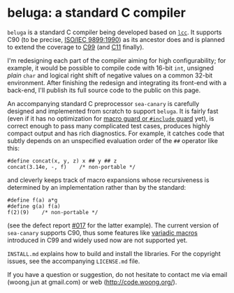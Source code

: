 beluga: a standard C compiler
=============================

`beluga` is a standard C compiler being developed based on
[`lcc`](https://sites.google.com/site/lccretargetablecompiler/). It supports
C90 (to be precise,
[ISO/IEC 9899:1990](http://www.iso.org/iso/iso_catalogue/catalogue_tc/catalogue_detail.htm?csnumber=17782))
as its ancestor does and is planned to extend the coverage to
[C99](http://www.iso.org/iso/iso_catalogue/catalogue_tc/catalogue_detail.htm?csnumber=29237)
(and
[C11](http://www.iso.org/iso/home/store/catalogue_ics/catalogue_detail_ics.htm?csnumber=57853)
finally).

I'm redesigning each part of the compiler aiming for high configurability; for
example, it would be possible to compile code with 16-bit `int`, unsigned
_plain_ `char` and logical right shift of negative values on a common 32-bit
environment. After finishing the redesign and integrating its front-end with a
back-end, I'll publish its full source code to the public on this page.

An accompanying standard C preprocessor `sea-canary` is carefully designed and
implemented from scratch to support `beluga`. It is fairly fast (even if it has
no optimization for
[macro guard or `#include` guard](http://en.wikipedia.org/wiki/Include_guard)
yet), is correct enough to pass many complicated test cases, produces highly
compact output and has rich diagnostics. For example, it catches code that
subtly depends on an unspecified evaluation order of the `##` operator like
this:

    #define concat(x, y, z) x ## y ## z
    concat(3.14e, -, f)    /* non-portable */

and cleverly keeps track of macro expansions whose recursiveness is determined
by an implementation rather than by the standard:

    #define f(a) a*g
    #define g(a) f(a)
    f(2)(9)    /* non-portable */

(see the defect report
[#017](http://www.open-std.org/Jtc1/sc22/wg14/www/docs/dr_017.html) for the
latter example). The current version of `sea-canary` supports C90, thus some
features like [variadic macros](http://en.wikipedia.org/wiki/Variadic_macro)
introduced in C99 and widely used now are not supported yet.

`INSTALL.md` explains how to build and install the libraries. For the copyright
issues, see the accompanying `LICENSE.md` file.

If you have a question or suggestion, do not hesitate to contact me via email
(woong.jun at gmail.com) or web (http://code.woong.org/).
